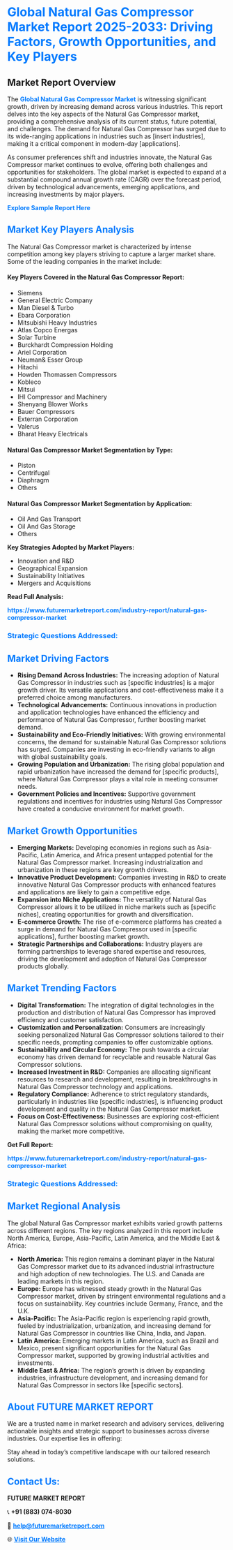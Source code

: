 <h1 style="color: #007BFF;">Global Natural Gas Compressor Market Report 2025-2033: Driving Factors, Growth Opportunities, and Key Players</h1>

<section id="overview">
<h2>Market Report Overview</h2>
<p>The <a href="https://www.futuremarketreport.com/industry-report/natural-gas-compressor-market" style="color: #007BFF; text-decoration: none;"><strong>Global Natural Gas Compressor Market</strong></a> is witnessing significant growth, driven by increasing demand across various industries. This report delves into the key aspects of the Natural Gas Compressor market, providing a comprehensive analysis of its current status, future potential, and challenges. The demand for Natural Gas Compressor has surged due to its wide-ranging applications in industries such as [insert industries], making it a critical component in modern-day [applications].</p>
<p>As consumer preferences shift and industries innovate, the Natural Gas Compressor market continues to evolve, offering both challenges and opportunities for stakeholders. The global market is expected to expand at a substantial compound annual growth rate (CAGR) over the forecast period, driven by technological advancements, emerging applications, and increasing investments by major players.</p>
</section>

<section id="overview">
<p><a href="https://www.futuremarketreport.com/request-sample/reportId=97707" style="color: #007BFF; text-decoration: none;"><strong>Explore Sample Report Here</strong></a></p>
</section>

<section id="key-players">
<h2 style="color: #007BFF;">Market Key Players Analysis</h2>
<p>The Natural Gas Compressor market is characterized by intense competition among key players striving to capture a larger market share. Some of the leading companies in the market include:</p>
<h4>Key Players Covered in the Natural Gas Compressor Report:</h4>
<ul><li>Siemens</li><li>General Electric Company</li><li>Man Diesel &amp; Turbo</li><li>Ebara Corporation</li><li>Mitsubishi Heavy Industries</li><li>Atlas Copco Energas</li><li>Solar Turbine</li><li>Burckhardt Compression Holding</li><li>Ariel Corporation</li><li>Neuman&amp; Esser Group</li><li>Hitachi</li><li>Howden Thomassen Compressors</li><li>Kobleco</li><li>Mitsui</li><li>IHI Compressor and Machinery</li><li>Shenyang Blower Works</li><li>Bauer Compressors</li><li>Exterran Corporation</li><li>Valerus</li><li>Bharat Heavy Electricals</li></ul>
<h4>Natural Gas Compressor Market Segmentation by Type:</h4>
<ul><li>Piston</li><li>Centrifugal</li><li>Diaphragm</li><li>Others</li></ul>

<h4>Natural Gas Compressor Market Segmentation by Application:</h4>
<ul><li>Oil And Gas Transport</li><li>Oil And Gas Storage</li><li>Others</li></ul>
<p><strong>Key Strategies Adopted by Market Players:</strong></p>
<ul>
<li>Innovation and R&D</li>
<li>Geographical Expansion</li>
<li>Sustainability Initiatives</li>
<li>Mergers and Acquisitions</li>
</ul>
</section>

<section>
<p><strong>Read Full Analysis: </strong></p><a href="https://www.futuremarketreport.com/industry-report/natural-gas-compressor-market" style="color: #007BFF; text-decoration: none;"><strong>https://www.futuremarketreport.com/industry-report/natural-gas-compressor-market</strong></a>
<h3 style="color: #007BFF;">Strategic Questions Addressed:</h3>
</section>

<section id="driving-factors">
<h2 style="color: #007BFF;">Market Driving Factors</h2>
<ul>
<li><strong>Rising Demand Across Industries:</strong> The increasing adoption of Natural Gas Compressor in industries such as [specific industries] is a major growth driver. Its versatile applications and cost-effectiveness make it a preferred choice among manufacturers.</li>
<li><strong>Technological Advancements:</strong> Continuous innovations in production and application technologies have enhanced the efficiency and performance of Natural Gas Compressor, further boosting market demand.</li>
<li><strong>Sustainability and Eco-Friendly Initiatives:</strong> With growing environmental concerns, the demand for sustainable Natural Gas Compressor solutions has surged. Companies are investing in eco-friendly variants to align with global sustainability goals.</li>
<li><strong>Growing Population and Urbanization:</strong> The rising global population and rapid urbanization have increased the demand for [specific products], where Natural Gas Compressor plays a vital role in meeting consumer needs.</li>
<li><strong>Government Policies and Incentives:</strong> Supportive government regulations and incentives for industries using Natural Gas Compressor have created a conducive environment for market growth.</li>
</ul>
</section>

<section id="growth-opportunities">
<h2 style="color: #007BFF;">Market Growth Opportunities</h2>
<ul>
<li><strong>Emerging Markets:</strong> Developing economies in regions such as Asia-Pacific, Latin America, and Africa present untapped potential for the Natural Gas Compressor market. Increasing industrialization and urbanization in these regions are key growth drivers.</li>
<li><strong>Innovative Product Development:</strong> Companies investing in R&D to create innovative Natural Gas Compressor products with enhanced features and applications are likely to gain a competitive edge.</li>
<li><strong>Expansion into Niche Applications:</strong> The versatility of Natural Gas Compressor allows it to be utilized in niche markets such as [specific niches], creating opportunities for growth and diversification.</li>
<li><strong>E-commerce Growth:</strong> The rise of e-commerce platforms has created a surge in demand for Natural Gas Compressor used in [specific applications], further boosting market growth.</li>
<li><strong>Strategic Partnerships and Collaborations:</strong> Industry players are forming partnerships to leverage shared expertise and resources, driving the development and adoption of Natural Gas Compressor products globally.</li>
</ul>
</section>

<section id="trending-factors">
<h2 style="color: #007BFF;">Market Trending Factors</h2>
<ul>
<li><strong>Digital Transformation:</strong> The integration of digital technologies in the production and distribution of Natural Gas Compressor has improved efficiency and customer satisfaction.</li>
<li><strong>Customization and Personalization:</strong> Consumers are increasingly seeking personalized Natural Gas Compressor solutions tailored to their specific needs, prompting companies to offer customizable options.</li>
<li><strong>Sustainability and Circular Economy:</strong> The push towards a circular economy has driven demand for recyclable and reusable Natural Gas Compressor solutions.</li>
<li><strong>Increased Investment in R&D:</strong> Companies are allocating significant resources to research and development, resulting in breakthroughs in Natural Gas Compressor technology and applications.</li>
<li><strong>Regulatory Compliance:</strong> Adherence to strict regulatory standards, particularly in industries like [specific industries], is influencing product development and quality in the Natural Gas Compressor market.</li>
<li><strong>Focus on Cost-Effectiveness:</strong> Businesses are exploring cost-efficient Natural Gas Compressor solutions without compromising on quality, making the market more competitive.</li>
</ul>
</section>

<section>
<p><strong>Get Full Report: </strong></p><a href="https://www.futuremarketreport.com/industry-report/natural-gas-compressor-market" style="color: #007BFF; text-decoration: none;"><strong>https://www.futuremarketreport.com/industry-report/natural-gas-compressor-market</strong></a>
<h3 style="color: #007BFF;">Strategic Questions Addressed:</h3>
</section>


<section id="regional-analysis">
<h2 style="color: #007BFF;">Market Regional Analysis</h2>
<p>The global Natural Gas Compressor market exhibits varied growth patterns across different regions. The key regions analyzed in this report include North America, Europe, Asia-Pacific, Latin America, and the Middle East & Africa:</p>
<ul>
<li><strong>North America:</strong> This region remains a dominant player in the Natural Gas Compressor market due to its advanced industrial infrastructure and high adoption of new technologies. The U.S. and Canada are leading markets in this region.</li>
<li><strong>Europe:</strong> Europe has witnessed steady growth in the Natural Gas Compressor market, driven by stringent environmental regulations and a focus on sustainability. Key countries include Germany, France, and the U.K.</li>
<li><strong>Asia-Pacific:</strong> The Asia-Pacific region is experiencing rapid growth, fueled by industrialization, urbanization, and increasing demand for Natural Gas Compressor in countries like China, India, and Japan.</li>
<li><strong>Latin America:</strong> Emerging markets in Latin America, such as Brazil and Mexico, present significant opportunities for the Natural Gas Compressor market, supported by growing industrial activities and investments.</li>
<li><strong>Middle East & Africa:</strong> The region’s growth is driven by expanding industries, infrastructure development, and increasing demand for Natural Gas Compressor in sectors like [specific sectors].</li>
</ul>
</section>

<footer>
<h2 style="color: #007BFF;">About FUTURE MARKET REPORT</h2>
<p>We are a trusted name in market research and advisory services, delivering actionable insights and strategic support to businesses across diverse industries. Our expertise lies in offering:</p>

<p>Stay ahead in today’s competitive landscape with our tailored research solutions.</p>

<h2 style="color: #007BFF;">Contact Us:</h2>
<p><strong>FUTURE MARKET REPORT</strong></p>
<p>📞 <strong>+91 (883) 074-8030</strong></p>
<p>📧 <strong><a href="mailto:help@futuremarketreport.com" style="color: #007BFF;">help@futuremarketreport.com</a></strong></p>
<p>🌐 <strong><a href="https://www.futuremarketreport.com/" style="color: #007BFF;">Visit Our Website</a></strong></p>
</footer>